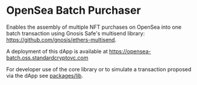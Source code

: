 # OpenSea Batch Purchaser

Enables the assembly of multiple NFT purchases on OpenSea into one batch transaction using Gnosis Safe's multisend library: https://github.com/gnosis/ethers-multisend.

A deployment of this dApp is available at https://opensea-batch.oss.standardcryptovc.com

For developer use of the core library or to simulate a transaction proposed via the dApp see [packages/lib](packages/lib).
